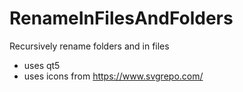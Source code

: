 # RenameInFilesAndFolders

Recursively rename folders and in files
* uses qt5
* uses icons from https://www.svgrepo.com/
